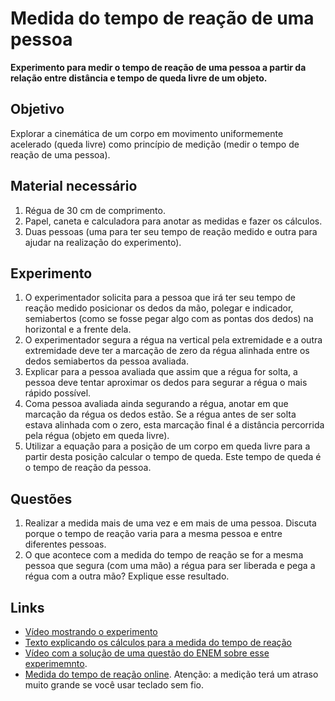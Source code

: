 # Medida do tempo de reação de uma pessoa

**Experimento para medir o tempo de reação de uma pessoa a partir da relação entre distância e tempo de queda livre de um objeto.**

## Objetivo  

Explorar a cinemática de um corpo em movimento uniformemente acelerado (queda livre) como princípio de medição (medir o tempo de reação de uma pessoa).

## Material necessário  

  1. Régua de 30 cm de comprimento.  
  2. Papel, caneta e calculadora para anotar as medidas e fazer os cálculos.  
  3. Duas pessoas (uma para ter seu tempo de reação medido e outra para ajudar na realização do experimento).  

## Experimento

  1. O experimentador solicita para a pessoa que irá ter seu tempo de reação medido posicionar os dedos da mão, polegar e indicador, semiabertos (como se fosse pegar algo com as pontas dos dedos) na horizontal e a frente dela.  
  2. O experimentador segura a régua na vertical pela extremidade e a outra extremidade deve ter a marcação de zero da régua alinhada entre os dedos semiabertos da pessoa avaliada.  
  3. Explicar para a pessoa avaliada que assim que a régua for solta, a pessoa deve tentar aproximar os dedos para segurar a régua o mais rápido possível.  
  4. Coma pessoa avaliada ainda segurando a régua, anotar em que marcação da régua os dedos estão. Se a régua antes de ser solta estava alinhada com o zero, esta marcação final é a distância percorrida pela régua (objeto em queda livre).  
  5. Utilizar a equação para a posição de um corpo em queda livre para a partir desta posição calcular o tempo de queda. Este tempo de queda é o tempo de reação da pessoa.

## Questões  

  1. Realizar a medida mais de uma vez e em mais de uma pessoa. Discuta porque o tempo de reação varia para a mesma pessoa e entre diferentes pessoas.  
  2. O que acontece com a medida do tempo de reação se for a mesma pessoa que segura (com uma mão) a régua para ser liberada e pega a régua com a outra mão? Explique esse resultado.  

## Links

 - [Vídeo mostrando o experimento](https://youtu.be/g0xpyrc9iD4)  
 - [Texto explicando os cálculos para a medida do tempo de reação](https://educador.brasilescola.uol.com.br/estrategias-ensino/medida-tempo-reacao.htm)  
 - [Vídeo com a solução de uma questão do ENEM sobre esse experimemnto](https://youtu.be/qJ9Jp_zmBQw).  
 - [Medida do tempo de reação online](https://humanbenchmark.com/tests/reactiontime). Atenção: a medição terá um atraso muito grande se você usar teclado sem fio.  
